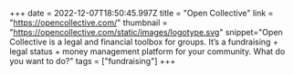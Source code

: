 +++
date = 2022-12-07T18:50:45.997Z
title = "Open Collective"
link = "https://opencollective.com/"
thumbnail = "https://opencollective.com/static/images/logotype.svg"
snippet="Open Collective is a legal and financial toolbox for groups. It’s a fundraising + legal status + money management platform for your community. What do you want to do?"
tags = ["fundraising"]
+++
